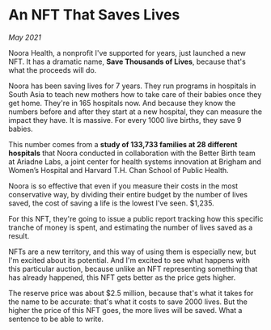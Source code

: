 # An NFT That Saves Lives

_May 2021_

Noora Health, a nonprofit I've supported for years, just launched a new NFT. It has a dramatic name, **Save Thousands of Lives**, because that's what the proceeds will do.

Noora has been saving lives for 7 years. They run programs in hospitals in South Asia to teach new mothers how to take care of their babies once they get home. They're in 165 hospitals now. And because they know the numbers before and after they start at a new hospital, they can measure the impact they have. It is massive. For every 1000 live births, they save 9 babies.

This number comes from a **study of 133,733 families at 28 different hospitals** that Noora conducted in collaboration with the Better Birth team at Ariadne Labs, a joint center for health systems innovation at Brigham and Women’s Hospital and Harvard T.H. Chan School of Public Health.

Noora is so effective that even if you measure their costs in the most conservative way, by dividing their entire budget by the number of lives saved, the cost of saving a life is the lowest I've seen. $1,235.

For this NFT, they're going to issue a public report tracking how this specific tranche of money is spent, and estimating the number of lives saved as a result.

NFTs are a new territory, and this way of using them is especially new, but I'm excited about its potential. And I'm excited to see what happens with this particular auction, because unlike an NFT representing something that has already happened, this NFT gets better as the price gets higher.

The reserve price was about $2.5 million, because that's what it takes for the name to be accurate: that's what it costs to save 2000 lives. But the higher the price of this NFT goes, the more lives will be saved. What a sentence to be able to write.